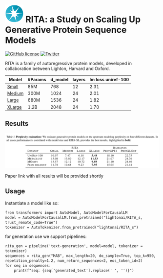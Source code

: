# <img src="_static/lighton_small.png" width=60/> RITA: a Study on Scaling Up Generative Protein Sequence Models

[![GitHub license](https://img.shields.io/badge/license-MIT-blue.svg)](LICENSE)  [![Twitter](https://img.shields.io/twitter/follow/LightOnIO?style=social)](https://twitter.com/LightOnIO)



RITA is a family of autoregressive protein models, developed in collaboration between Lighton, Harvard and Oxford.

Model | #Params | d_model | layers | lm loss uniref-100
--- | --- | --- | --- | --- | 
[Small](https://huggingface.co/lightonai/RITA_s) | 85M  | 768 | 12 | 2.31
[Medium](https://huggingface.co/lightonai/RITA_m) | 300M | 1024 | 24 | 2.01
[Large](https://huggingface.co/lightonai/RITA_l)| 680M | 1536 | 24 | 1.82
[XLarge](https://huggingface.co/lightonai/RITA_xl)| 1.2B | 2048 | 24 | 1.70 


## Results
<p align="center">
<img src="_static/perplexity.png" width=800/>
</p>


Paper link with all results will be provided shortly



## Usage 
Instantiate a model like so:

    from transformers import AutoModel, AutoModelForCausalLM
    model = AutoModelForCausalLM.from_pretrained("lightonai/RITA_s, trust_remote_code=True")
    tokenizer = AutoTokenizer.from_pretrained("lightonai/RITA_s")

for generation use we support pipelines:
   
   
    rita_gen = pipeline('text-generation', model=model, tokenizer = tokenizer)
    sequences = rita_gen("MAB", max_length=20, do_sample=True, top_k=950, repetition_penalty=1.2, num_return_sequences=2, eos_token_id=2)
    for seq in sequences:
        print(f"seq: {seq['generated_text'].replace(' ', '')}")

